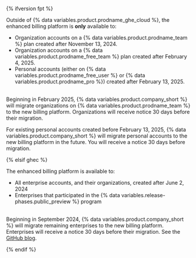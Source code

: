 {% ifversion fpt %}

Outside of {% data variables.product.prodname_ghe_cloud %}, the enhanced billing platform is **only** available to:

* Organization accounts on a {% data variables.product.prodname_team %} plan created after November 13, 2024.
* Organization accounts on a {% data variables.product.prodname_free_team %} plan created after February 4, 2025.
* Personal accounts (either on {% data variables.product.prodname_free_user %} or {% data variables.product.prodname_pro %}) created after February 13, 2025.<br><br>

<!-- expires 2025-04-30 -->

Beginning in February 2025, {% data variables.product.company_short %} will migrate organizations on {% data variables.product.prodname_team %} to the new billing platform. Organizations will receive notice 30 days before their migration.

<!-- end expires 2025-04-30 -->

For existing personal accounts created before February 13, 2025, {% data variables.product.company_short %} will migrate personal accounts to the new billing platform in the future. You will receive a notice 30 days before migration.

{% elsif ghec %}

The enhanced billing platform is available to:

* All enterprise accounts, and their organizations, created after June 2, 2024
* Enterprises that participated in the {% data variables.release-phases.public_preview %} program

</br>Beginning in September 2024, {% data variables.product.company_short %} will migrate remaining enterprises to the new billing platform. Enterprises will receive a notice 30 days before their migration. See the [GitHub blog](https://github.blog/changelog/2024-09-24-enhanced-billing-platform-for-enterprises/).

{% endif %}
